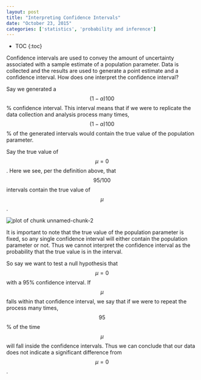 ```yaml
---
layout: post
title: "Interpreting Confidence Intervals"
date: "October 23, 2015"
categories: ['statistics', 'probability and inference']
---
```


* TOC
{:toc}



Confidence intervals are used to convey the amount of uncertainty associated with a sample estimate of a population parameter. Data is collected and the results are used to generate a point estimate and a confidence interval. How does one interpret the confidence interval?

Say we generated a $$(1 - \alpha) 100$$% confidence interval. This interval means that if we were to replicate the data collection and analysis process many times, $$(1 - \alpha) 100$$% of the generated intervals would contain the true value of the population parameter. 



Say the true value of $$\mu = 0$$. Here we see, per the definition above, that $$95/100$$ intervals contain the true value of $$\mu$$. 

<img src="/nhuyhoa/figure/source/2015-10-23-Interpreting-Conf-Intervals/unnamed-chunk-2-1.png" title="plot of chunk unnamed-chunk-2" alt="plot of chunk unnamed-chunk-2" style="display: block; margin: auto;" />

It is important to note that the true value of the population parameter is fixed, so any single confidence interval will either contain the population parameter or not. Thus we cannot interpret the confidence interval as the probability that the true value is in the interval. 

So say we want to test a null hypothesis that $$\mu = 0$$ with a 95% confidence interval. If $$\mu$$ falls within that confidence interval, we say that if we were to repeat the process many times, $$95$$% of the time $$\mu$$ will fall inside the confidence intervals. Thus we can conclude that our data does not indicate a significant difference from $$\mu = 0$$. 
